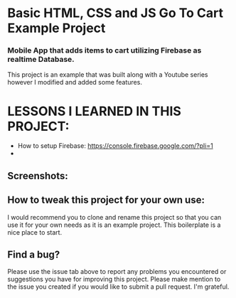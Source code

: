 # Basic HTML, CSS and JS Go To Cart Example Project

### Mobile App that adds items to cart utilizing Firebase as realtime Database.

This project is an example that was built along with a Youtube series however I modified and added some features.


# LESSONS I LEARNED IN THIS PROJECT:
* How to setup Firebase: https://console.firebase.google.com/?pli=1
* 


<!-- # HOW TO INSTALL
1. Download the project in your local
2. Open Chrome browser
3. Type in the url: chrome://extensions/
4. Enable Developer Mode in the Chrome Extension page (you can find this in the upper right most part within the page)
5. Click the "Load unpacked" button (This will open your My Computer Files directory for Windows or Finder for Mac users)
6. Choose the project that you just downloaded to unpacked
7. Click the puzzle icon and open the extension named Eubie's URL Tracker -->



## Screenshots:


## How to tweak this project for your own use:

I would recommend you to clone and rename this project so that you can use it for your own needs as it is an example project. This boilerplate is a nice place to start.


## Find a bug?

Please use the issue tab above to report any problems you encountered or suggestions you have for improving this project. Please make mention to the issue you created if you would like to submit a pull request. I'm grateful.

